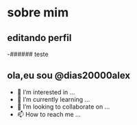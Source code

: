 # sobre mim

## editando perfil
-###### teste

ola,eu sou @dias20000alex
- 
- 👀 I’m interested in ...
- 🌱 I’m currently learning ...
- 💞️ I’m looking to collaborate on ...
- 📫 How to reach me ...

<!---
dias20000alex/dias20000alex is a ✨ special ✨ repository because its `README.md` (this file) appears on your GitHub profile.
You can click the Preview link to take a look at your changes.
--->
